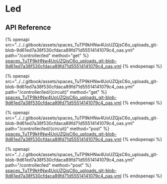 # Led

## API Reference

{% openapi src="../../.gitbook/assets/spaces_TuTP9kHNw4UoUZQjsC6o_uploads_git-blob-9d61ed7a38f530cfdaca89fd71d55514141079c4_oas.yml" path="/controller/led" method="get" %}
[spaces_TuTP9kHNw4UoUZQjsC6o_uploads_git-blob-9d61ed7a38f530cfdaca89fd71d55514141079c4_oas.yml](../../.gitbook/assets/spaces_TuTP9kHNw4UoUZQjsC6o_uploads_git-blob-9d61ed7a38f530cfdaca89fd71d55514141079c4_oas.yml)
{% endopenapi %}

{% openapi src="../../.gitbook/assets/spaces_TuTP9kHNw4UoUZQjsC6o_uploads_git-blob-9d61ed7a38f530cfdaca89fd71d55514141079c4_oas.yml" path="/controller/led/{circuit}" method="get" %}
[spaces_TuTP9kHNw4UoUZQjsC6o_uploads_git-blob-9d61ed7a38f530cfdaca89fd71d55514141079c4_oas.yml](../../.gitbook/assets/spaces_TuTP9kHNw4UoUZQjsC6o_uploads_git-blob-9d61ed7a38f530cfdaca89fd71d55514141079c4_oas.yml)
{% endopenapi %}

{% openapi src="../../.gitbook/assets/spaces_TuTP9kHNw4UoUZQjsC6o_uploads_git-blob-9d61ed7a38f530cfdaca89fd71d55514141079c4_oas.yml" path="/controller/led/{circuit}" method="post" %}
[spaces_TuTP9kHNw4UoUZQjsC6o_uploads_git-blob-9d61ed7a38f530cfdaca89fd71d55514141079c4_oas.yml](../../.gitbook/assets/spaces_TuTP9kHNw4UoUZQjsC6o_uploads_git-blob-9d61ed7a38f530cfdaca89fd71d55514141079c4_oas.yml)
{% endopenapi %}

{% openapi src="../../.gitbook/assets/spaces_TuTP9kHNw4UoUZQjsC6o_uploads_git-blob-9d61ed7a38f530cfdaca89fd71d55514141079c4_oas.yml" path="/controller/led" method="post" %}
[spaces_TuTP9kHNw4UoUZQjsC6o_uploads_git-blob-9d61ed7a38f530cfdaca89fd71d55514141079c4_oas.yml](../../.gitbook/assets/spaces_TuTP9kHNw4UoUZQjsC6o_uploads_git-blob-9d61ed7a38f530cfdaca89fd71d55514141079c4_oas.yml)
{% endopenapi %}
